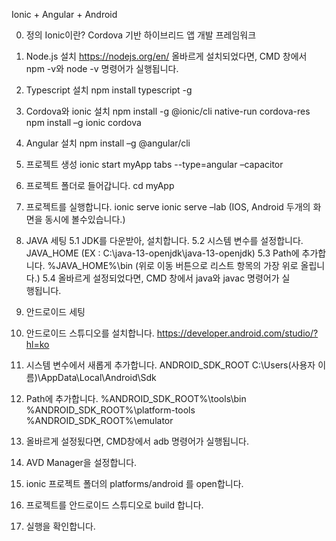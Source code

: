 Ionic + Angular + Android

0.	정의
Ionic이란?
Cordova 기반 하이브리드 앱 개발 프레임워크

1.	Node.js 설치
https://nodejs.org/en/
올바르게 설치되었다면, CMD 창에서 npm -v와 node -v 명령어가 실행됩니다.

2.	Typescript 설치
npm install typescript -g

3.	Cordova와 ionic 설치
npm install -g @ionic/cli native-run cordova-res
npm install –g ionic cordova

4.	Angular 설치
npm install –g @angular/cli

5.	프로젝트 생성
ionic start myApp tabs --type=angular –capacitor

6.	프로젝트 폴더로 들어갑니다.
cd myApp

7.	프로젝트를 실행합니다.
ionic serve
ionic serve –lab (IOS, Android 두개의 화면을 동시에 볼수있습니다.)

5. JAVA 세팅
5.1 JDK를 다운받아, 설치합니다.
5.2 시스템 변수를 설정합니다. 
    JAVA_HOME (EX : C:\java-13-openjdk\java-13-openjdk)
5.3 Path에 추가합니다.
   %JAVA_HOME%\bin
   (위로 이동 버튼으로 리스트 항목의 가장 위로 올립니다.)
5.4 올바르게 설정되었다면, CMD 창에서 java와 javac 명령어가 실      
   행됩니다.



6. 안드로이드 세팅
1. 안드로이드 스튜디오를 설치합니다.
https://developer.android.com/studio/?hl=ko

2. 시스템 변수에서 새롭게 추가합니다.
ANDROID_SDK_ROOT
C:\Users\(사용자 이름)\AppData\Local\Android\Sdk
3. Path에 추가합니다.
%ANDROID_SDK_ROOT%\tools\bin
%ANDROID_SDK_ROOT%\platform-tools
%ANDROID_SDK_ROOT%\emulator

4. 올바르게 설정됬다면, CMD창에서 adb 명령어가 실행됩니다.
5. AVD Manager을 설정합니다.
6. ionic 프로젝트 폴더의 platforms/android 를 open합니다.
7. 프로젝트를 안드로이드 스튜디오로 build 합니다.
8. 실행을 확인합니다. 

